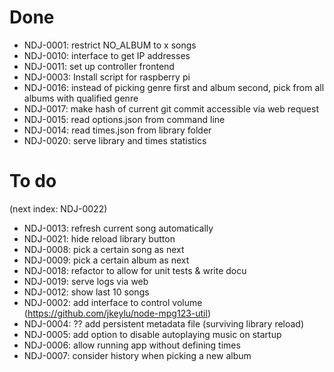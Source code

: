 # Done
* NDJ-0001: restrict NO_ALBUM to x songs
* NDJ-0010: interface to get IP addresses
* NDJ-0011: set up controller frontend
* NDJ-0003: Install script for raspberry pi
* NDJ-0016: instead of picking genre first and album second, pick from all albums with qualified genre
* NDJ-0017: make hash of current git commit accessible via web request
* NDJ-0015: read options.json from command line
* NDJ-0014: read times.json from library folder
* NDJ-0020: serve library and times statistics

# To do
(next index: NDJ-0022)
* NDJ-0013: refresh current song automatically
* NDJ-0021: hide reload library button
* NDJ-0008: pick a certain song as next
* NDJ-0009: pick a certain album as next
* NDJ-0018: refactor to allow for unit tests & write docu
* NDJ-0019: serve logs via web
* NDJ-0012: show last 10 songs
* NDJ-0002: add interface to control volume (https://github.com/jkeylu/node-mpg123-util)
* NDJ-0004: ?? add persistent metadata file (surviving library reload)
* NDJ-0005: add option to disable autoplaying music on startup
* NDJ-0006: allow running app without defining times
* NDJ-0007: consider history when picking a new album